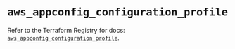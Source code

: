 # `aws_appconfig_configuration_profile`

Refer to the Terraform Registry for docs: [`aws_appconfig_configuration_profile`](https://registry.terraform.io/providers/hashicorp/aws/6.5.0/docs/resources/appconfig_configuration_profile).
